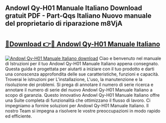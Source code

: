 ## Andowl Qy-H01 Manuale Italiano Download gratuit PDF - Part-Qqs Italiano Nuovo manuale del proprietario di riparazione m8VjA

# <h2><a href="http://df99luu.blite.top/?on=Andowl+Qy-H01+Manuale+Italiano">🔗Download 👉🔴 Andowl Qy-H01 Manuale Italiano</a></h2>

[![Andowl Qy-H01 Manuale Italiano download](https://i.imgur.com/lujVjoI.png)](http://df99luu.blite.top/?on=Andowl+Qy-H01+Manuale+Italiano)
Ciao e benvenuto nel manuale di Istruzioni per il tuo Andowl Qy-H01 Manuale Italiano appena consegnato. Questa guida è progettata per aiutarti a iniziare con il tuo prodotto e darti una conoscenza approfondita delle sue caratteristiche, funzioni e capacità. Troverai le istruzioni per L'installazione, L'uso, la manutenzione e la risoluzione dei problemi. Si prega di annotare il numero di serie ricerca e annotare il numero di serie del nuovo Andowl Qy-H01 Manuale Italiano a scopo di garanzia. Questo innovativo Andowl Qy-H01 Manuale Italiano offre una Suite completa di funzionalità che ottimizzano il flusso di lavoro. Ci impegniamo a fornire soluzioni per Andowl Qy-H01 Manuale Italiano. Il nostro Team si impegna a risolvere le vostre preoccupazioni in modo rapido ed efficiente.
